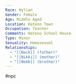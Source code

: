 ```yaml
---
Race: Hylian
Gender: Female
Age: Middle Aged
Location: Hateno Town
Occupation: Teacher
Comments: Hateno School House
Type: Minor
Sexuality: Homosexual
Relationships:
  - "[[Nack]] (father)"
  - "[[Nikki]] (mother)"
  - "[[Nebb]] (brother)"
---
```

 #npc 

